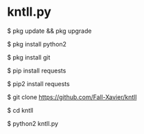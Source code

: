 # kntll.py
$ pkg update && pkg upgrade

$ pkg install python2

$ pkg install git

$ pip install requests

$ pip2 install requests

$ git clone https://github.com/Fall-Xavier/kntll

$ cd kntll

$ python2 kntll.py

